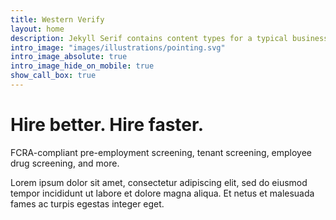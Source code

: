 ```yaml
---
title: Western Verify
layout: home
description: Jekyll Serif contains content types for a typical business website. The theme is fully responsive, blazing fast and artfully illustrated.
intro_image: "images/illustrations/pointing.svg"
intro_image_absolute: true
intro_image_hide_on_mobile: true
show_call_box: true
---
```


# Hire better. Hire faster.

FCRA-compliant pre-employment screening, tenant screening, employee drug screening, and more.

Lorem ipsum dolor sit amet, consectetur adipiscing elit, sed do eiusmod tempor incididunt ut labore et dolore magna aliqua. Et netus et malesuada fames ac turpis egestas integer eget.
